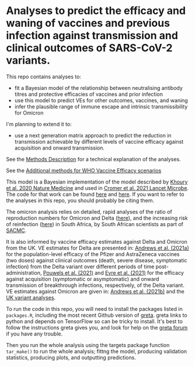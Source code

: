 # Analyses to predict the efficacy and waning of vaccines and previous infection against transmission and clinical outcomes of SARS-CoV-2 variants.

This repo contains analyses to:
 - fit a Bayesian model of the relationship between neutralising antibody titres and protective efficacies of vaccines and prior infection
 - use this model to predict VEs for other outcomes, vaccines, and waning
 - infer the plausible range of immune escape and intrinsic transmissibility for Omicron
 
I'm planning to extend it to:
 - use a next generation matrix approach to predict the reduction in transmission achievable by different levels of vaccine efficacy against acquisition and onward transmission.

See the [Methods Description](methods.md) for a technical explanation of the analyses.

See the [Additional methods for WHO Vaccine Efficacy scenarios](who_ve_scenario_methods.md@scenario_ves_WHO)

This model is a Bayesian implementation of the model described by [Khoury et al. 2020 Nature Medicine](https://doi.org/10.1038/s41591-021-01377-8) and used in [Cromer et al. 2021 Lancet Microbe](https://doi.org/10.1016/S2666-5247(21)00267-6). The code for that work can be found [here](https://github.com/InfectionAnalytics/COVID19-ProtectiveThreshold) and [here](https://github.com/InfectionAnalytics/SARS-CoV-2-Variants-and-Boosting---Lancet-Microbe). If you want to refer to the analyses in this repo, you should probably be citing them.

The omicron analysis relies on detailed, rapid analyses of the ratio of reproduction numbers for Omicron and Delta ([here](https://twitter.com/cap1024/status/1466840869852651529)), and the increasing risk of reinfection ([here](https://www.medrxiv.org/content/10.1101/2021.11.11.21266068v2)) in South Africa, by South African scientists as part of [SACMC](https://sacovid19mc.github.io/).

It is also informed by vaccine efficacy estimates against Delta and Omicron from the UK. VE estimates for Delta are presented in: [Andrews et al. (2021a)](https://doi.org/10.1101/2021.09.15.21263583) for the population-level efficacy of the Pfizer and AstraZeneca vaccines (two doses) against clinical outcomes (death, severe disease, symptomatic infection) from the Delta variant over different periods of time post-administration, [Pouwels et al. (2021)](ttps://doi.org/10.1101/2021.09.28.21264260) and [Eyre et al. (2021)](https://doi.org/10.1101/2021.09.28.21264260) for the efficacy against acquisition (symptomatic or asymptomatic) and onward transmission of breakthrough infections, respectively, of the Delta variant. VE estimates against Omicron are given in: [Andrews et al. (2021b)](https://www.medrxiv.org/content/10.1101/2021.12.14.21267615v1) and the [UK variant analyses](https://assets.publishing.service.gov.uk/government/uploads/system/uploads/attachment_data/file/1046853/technical-briefing-34-14-january-2022.pdf).

To run the code in this repo, you will need to install the packages listed in `packages.R`, including the most recent Github version of [greta](https://github.com/greta-dev/greta). greta links to python and depends on TensorFlow so can be tricky to install. It's best to follow the instructions greta gives you, and look for help on the [greta forum](https://forum.greta-stats.org/) if you have any trouble.

Then you run the whole analysis using the targets package function `tar_make()` to run the whole analysis; fittng the model, producing validation statistics, producing plots, and outputting predictions.
